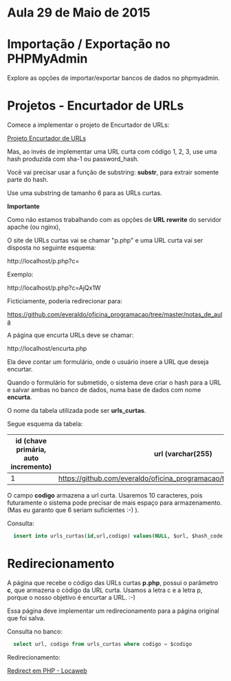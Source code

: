 # Aula 29 de Maio de 2015



# Importação / Exportação no PHPMyAdmin


Explore as opções de importar/exportar bancos de dados
no phpmyadmin.


# Projetos - Encurtador de URLs


Comece a implementar o projeto de Encurtador de URLs:

[Projeto Encurtador de URLs](https://github.com/everaldo/oficina_programacao/blob/master/notas_de_aula/aula_07_maio.md#projeto-encurtador-de-url)


Mas, ao invés de implementar uma URL curta com código 1, 2, 3, use uma hash produzida com sha-1 ou password_hash.

Você vai precisar usar a função de substring: **substr**, para extrair somente parte do hash.

Use uma substring de tamanho 6 para as URLs curtas.


**Importante**

Como não estamos trabalhando com as opções de **URL rewrite** do servidor apache (ou nginx),

O site de URLs curtas vai se chamar "p.php" e uma URL curta vai ser disposta no seguinte esquema:

http://localhost/p.php?c=<CODIGO DA URL CURTA>

Exemplo:

http://localhost/p.php?c=AjQx1W

Ficticiamente, poderia redirecionar para:

https://github.com/everaldo/oficina_programacao/tree/master/notas_de_aula


A página que encurta URLs deve se chamar:


http://localhost/encurta.php


Ela deve contar um formulário, onde o usuário insere a URL que deseja encurtar.

Quando o formulário for submetido, o sistema deve criar o hash para a URL e salvar
ambas no banco de dados, numa base de dados com nome **encurta**.

O nome da tabela utilizada pode ser **urls_curtas**.

Segue esquema da tabela:

| id (chave primária, auto incremento) | url (varchar(255) | codigo (varchar(10)) |
---------------------------------------|-------------------|----------------------|
| 1 | https://github.com/everaldo/oficina_programacao/tree/master/notas_de_aula | AjQx1W |

O campo **codigo** armazena a url curta. Usaremos 10 caracteres, pois futuramente
o sistema pode precisar de mais espaço para armazenamento. (Mas eu garanto que 6
seriam suficientes :-) ).

Consulta:

````sql
  insert into urls_curtas(id,url,codigo) values(NULL, $url, $hash_code)
````


# Redirecionamento

A página que recebe o código das URLs curtas **p.php**, possui o parâmetro **c**,
que armazena o código da URL curta. Usamos a letra c e a letra p, porque o nosso
objetivo é encurtar a URL. :-)


Essa página deve implementar um redirecionamento para a página original que foi salva.


Consulta no banco: 


````sql
  select url, codigo from urls_curtas where codigo = $codigo
````

Redirecionamento:

[Redirect em PHP - Locaweb](http://wiki.locaweb.com/pt-br/Redirect_em_PHP)



